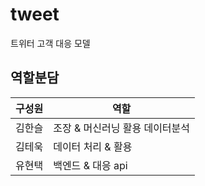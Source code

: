 # tweet
트위터 고객 대응 모델

## 역할분담

|구성원|역할|
|---|---|
|김한슬|조장 & 머신러닝 활용 데이터분석|
|김테욱|데이터 처리 & 활용| 
|유현택|백엔드 & 대응 api|

